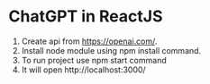 # ChatGPT in ReactJS

1) Create api from https://openai.com/.
2) Install node module using npm install command.
3) To run project use npm start command
4) It will open http://localhost:3000/
